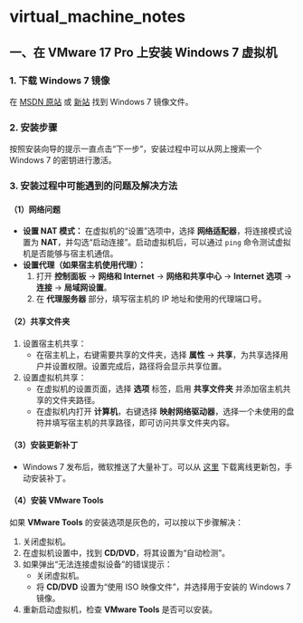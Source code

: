 # virtual_machine_notes



## 一、在 VMware 17 Pro 上安装 Windows 7 虚拟机

### 1. 下载 Windows 7 镜像

在 [MSDN 原站](https://msdn.itellyou.cn/) 或 [新站](https://next.itellyou.cn/) 找到 Windows 7 镜像文件。

### 2. 安装步骤

按照安装向导的提示一直点击“下一步”，安装过程中可以从网上搜索一个 Windows 7 的密钥进行激活。

### 3. 安装过程中可能遇到的问题及解决方法

#### （1）网络问题

- **设置 NAT 模式：**
  在虚拟机的“设置”选项中，选择 **网络适配器**，将连接模式设置为 **NAT**，并勾选“启动连接”。启动虚拟机后，可以通过 `ping` 命令测试虚拟机是否能够与宿主机通信。
- **设置代理（如果宿主机使用代理）：**
  1. 打开 **控制面板** -> **网络和 Internet** -> **网络和共享中心** -> **Internet 选项** -> **连接** -> **局域网设置**。
  2. 在 **代理服务器** 部分，填写宿主机的 IP 地址和使用的代理端口号。

#### （2）共享文件夹

1. 设置宿主机共享：
   - 在宿主机上，右键需要共享的文件夹，选择 **属性** -> **共享**，为共享选择用户并设置权限。设置完成后，路径将会显示共享位置。
2. 设置虚拟机共享：
   - 在虚拟机的设置页面，选择 **选项** 标签，启用 **共享文件夹** 并添加宿主机共享的文件夹路径。
   - 在虚拟机内打开 **计算机**，右键选择 **映射网络驱动器**，选择一个未使用的盘符并填写宿主机的共享路径，即可访问共享文件夹内容。

#### （3）安装更新补丁

- Windows 7 发布后，微软推送了大量补丁。可以从 [这里](https://gist.github.com/growtopiajaw/8e4a99bbd8135a54847191252f3e205d) 下载离线更新包，手动安装补丁。

#### （4）安装 VMware Tools

如果 **VMware Tools** 的安装选项是灰色的，可以按以下步骤解决：

1. 关闭虚拟机。
2. 在虚拟机设置中，找到 **CD/DVD**，将其设置为“自动检测”。
3. 如果弹出“无法连接虚拟设备”的错误提示：
   - 关闭虚拟机。
   - 将 **CD/DVD** 设置为“使用 ISO 映像文件”，并选择用于安装的 Windows 7 镜像。
4. 重新启动虚拟机，检查 **VMware Tools** 是否可以安装。
